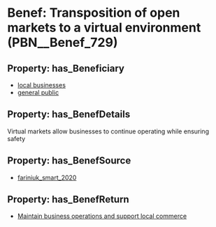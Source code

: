 # Benef: __Transposition of open markets to a virtual environment__ (PBN__Benef_729)

## Property: has_Beneficiary

* [local businesses](../Stakeholder/PBN__Stakeholder_300)
* [general public](../Stakeholder/PBN__Stakeholder_29)

## Property: has_BenefDetails

Virtual markets allow businesses to continue operating while ensuring safety

## Property: has_BenefSource

* [fariniuk_smart_2020](../Article/PBN__Article_143)

## Property: has_BenefReturn

* [Maintain business operations and support local commerce](../BenefReturn/PBN__BenefReturn_783)

